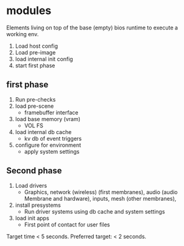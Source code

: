 # modules

Elements living on top of the base (empty) bios runtime to execute a working env.

1. Load host config
2. Load pre-image
3. load internal init config
4. start first phase

## first phase

1. Run pre-checks
2. load pre-scene
    + framebuffer interface
3. load base memory (vram)
    + VOL FS
4. load internal db cache
    + kv db of event triggers
5. configure for environment
    + apply system settings

## Second phase

1. Load drivers
     + Graphics, network (wireless) (first membranes), audio (audio Membrane and hardware), inputs, mesh (other membranes),
2. install presystems
    + Run driver systems using db cache and system settings
3. load init apps
    + First point of contact for user files


Target time < 5 seconds.
Preferred target: < 2 seconds.
